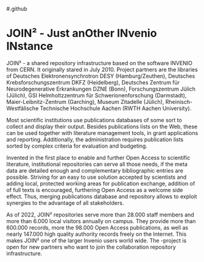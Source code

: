  #.github
 # JOIN² - Just anOther INvenio INstance

JOIN² - a shared repository infrastructure based on the software INVENIO from CERN. It originally stared in July 2010. Project partners are the libraries of Deutsches Elektronensynchrotron DESY (Hamburg/Zeuthen), Deutsches Krebsforschungszentrum DKFZ (Heidelberg), Deutsches Zentrum für Neurodegenerative Erkrankungen DZNE (Bonn), Forschungszentrum Jülich (Jülich), GSI Helmholtzzentrum für Schwerionenforschung (Darmstadt), Maier-Leibnitz-Zentrum (Garching), Museum Zitadelle (Jülich), Rheinisch-Westfälische Technische Hochschule Aachen (RWTH Aachen University).

Most scientific institutions use publications databases of some sort to collect and display their output. Besides publications lists on the Web, these can be used together with literature management tools, in grant applications and reporting. Additionally, the administration requires publication lists sorted by complex criteria for evaluation and budgeting.

Invented in the first place to enable and further Open Access to scientific literature, institutional repositories can serve all those needs, if the meta data are detailed enough and complementary bibliographic entries are possible. Striving for an easy to use solution accepted by scientists and adding local, protected working areas for publication exchange, addition of of full texts is encouraged, furthering Open Access as a welcome side effect. Thus, merging publications database and repository allows to exploit synergies to the advantage of all stakeholders.

As of 2022, JOIN² repositories serve more than 28.000 staff members and more than 6.000 local visitors annually on campus. They provide more than 600.000 records, more the 98.000 Open Access publications, as well as nearly 147.000 high quality authority records freely on the Internet. This makes JOIN² one of the larger Invenio users world wide. The -project is open for new partners who want to join the collaboration repository infrastructure. 
